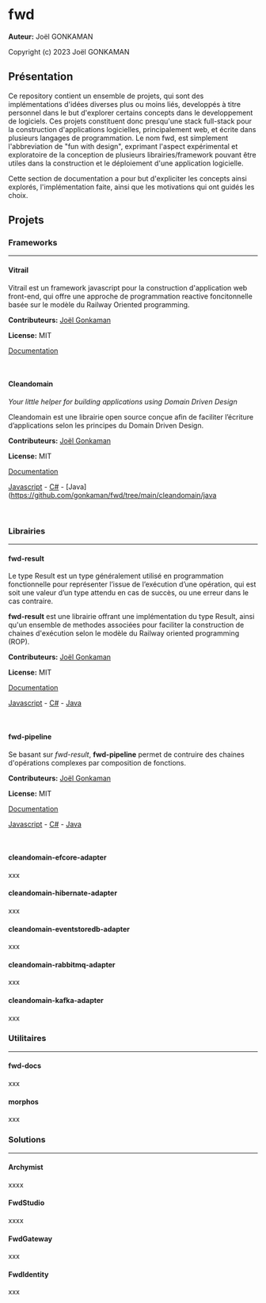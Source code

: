 # fwd

**Auteur:** Joël GONKAMAN

Copyright (c) 2023 Joël GONKAMAN



## Présentation

Ce repository contient un ensemble de projets, qui sont des implémentations d'idées diverses plus ou moins liés, developpés à titre personnel dans le but d'explorer certains concepts dans le developpement de logiciels. Ces projets constituent donc presqu'une stack full-stack pour la construction d'applications logicielles, principalement web, et écrite dans plusieurs langages de programmation. Le nom fwd, est simplement l'abbreviation de "fun with design", exprimant l'aspect expérimental et exploratoire de la conception de plusieurs librairies/framework pouvant être utiles dans la construction et le déploiement d'une application logicielle.

Cette section de documentation a pour but d'expliciter les concepts ainsi explorés, l'implémentation faite, ainsi que les motivations qui ont guidés les choix.



## Projets



### Frameworks

---



#### Vitrail

Vitrail est un framework javascript pour la construction d'application web front-end, qui offre une approche de programmation reactive foncitonnelle basée sur le modèle du Railway Oriented programming.

**Contributeurs:** [Joël Gonkaman](https://github.com/gonkaman)

**License:** MIT

[Documentation](https://github.com/gonkaman/fwd/tree/main/vitrail/docs)

<br/>



#### Cleandomain

_Your little helper for building applications using Domain Driven Design_


Cleandomain est une librairie open source conçue afin de faciliter l’écriture d’applications selon les principes du Domain Driven Design.

**Contributeurs:** [Joël Gonkaman](https://github.com/gonkaman)

**License:** MIT

[Documentation](https://github.com/gonkaman/fwd/tree/main/cleandomain/docs)

[Javascript](https://github.com/gonkaman/fwd/tree/main/cleandomain/js) - [C#](https://github.com/gonkaman/fwd/tree/main/cleandomain/dotnet) - [Java](https://github.com/gonkaman/fwd/tree/main/cleandomain/java

<br/>



### Librairies

---



#### fwd-result

Le type Result est un type généralement utilisé en programmation fonctionnelle pour représenter l’issue de l’exécution d’une opération, qui est soit une valeur d’un type attendu en cas de succès, ou une erreur dans le cas contraire.

**fwd-result** est une librairie offrant une implémentation du type Result, ainsi qu'un ensemble de methodes associées pour faciliter la construction de chaines d'exécution selon le modèle du Railway oriented programming (ROP).

**Contributeurs:** [Joël Gonkaman](https://github.com/gonkaman)

**License:** MIT

[Documentation](https://github.com/gonkaman/fwd/tree/main/result/docs)

[Javascript](https://github.com/gonkaman/fwd/tree/main/result/js) - [C#](https://github.com/gonkaman/fwd/tree/main/result/dotnet) - [Java](https://github.com/gonkaman/fwd/tree/main/result/java)

<br/>



#### fwd-pipeline

Se basant sur *fwd-result*, **fwd-pipeline** permet de contruire des chaines d'opérations complexes par composition de fonctions.

**Contributeurs:** [Joël Gonkaman](https://github.com/gonkaman)

**License:** MIT

[Documentation](https://github.com/gonkaman/fwd/tree/main/pipeline/docs)

[Javascript](https://github.com/gonkaman/fwd/tree/main/pipeline/js) - [C#](https://github.com/gonkaman/fwd/tree/main/pipeline/dotnet) - [Java](https://github.com/gonkaman/fwd/tree/main/pipeline/java)

<br/>



#### cleandomain-efcore-adapter

xxx



#### cleandomain-hibernate-adapter

xxx



#### cleandomain-eventstoredb-adapter

xxx



#### cleandomain-rabbitmq-adapter

xxx



#### cleandomain-kafka-adapter

xxx







### Utilitaires

---



#### fwd-docs

xxx



#### morphos

xxx





### Solutions

---



#### Archymist

xxxx



#### FwdStudio

xxxx



#### FwdGateway

xxx



#### FwdIdentity

xxx




